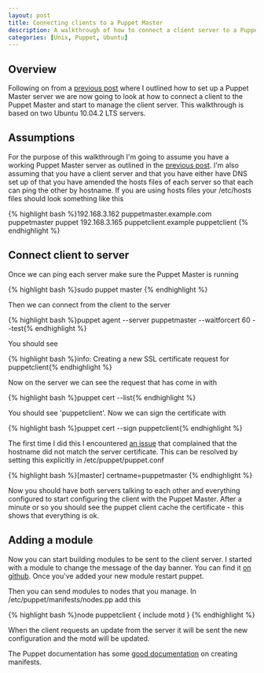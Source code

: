 ```yaml
--- 
layout: post
title: Connecting clients to a Puppet Master
description: A walkthrough of how to connect a client server to a Puppet Master and how to manage basic services
categories: [Unix, Puppet, Ubuntu]
---
```


## Overview

Following on from a [previous post][1] where I outlined how to set up a Puppet Master server we are now going to look at how to connect a client to the Puppet Master and start to manage the client server. This walkthrough is based on two Ubuntu 10.04.2 LTS servers. 

## Assumptions

For the purpose of this walkthrough I'm going to assume you have a working Puppet Master server as outlined in the [previous post][1]. I'm also assuming that you have a client server and that you have either have DNS set up of that you have amended the hosts files of each server so that each can ping the other by hostname. If you are using hosts files your /etc/hosts files should look something like this 

{% highlight bash %}192.168.3.162 puppetmaster.example.com puppetmaster puppet
192.168.3.165 puppetclient.example puppetclient
{% endhighlight %} 

## Connect client to server

Once we can ping each server make sure the Puppet Master is running

{% highlight bash %}sudo puppet master
{% endhighlight %} 

Then we can connect from the client to the server

{% highlight bash %}puppet agent --server puppetmaster --waitforcert 60 --test{% endhighlight %} 

You should see 

{% highlight bash %}info: Creating a new SSL certificate request for puppetclient{% endhighlight %} 

Now on the server we can see the request that has come in with


{% highlight bash %}puppet cert --list{% endhighlight %} 

You should see 'puppetclient'. Now we can sign the certificate with

{% highlight bash %}puppet cert --sign puppetclient{% endhighlight %} 

The first time I did this I encountered [an issue][2] that complained that the hostname did not match the server certificate. This can be resolved by setting this explicitly in /etc/puppet/puppet.conf

{% highlight bash %}[master]
    certname=puppetmaster
{% endhighlight %} 

Now you should have both servers talking to each other and everything configured to start configuring the client with the Puppet Master. After a minute or so you should see the puppet client cache the certificate - this shows that everything is ok. 


## Adding a module

Now you can start building modules to be sent to the client server. I started with a module to change the message of the day banner. You can find it [on github][3]. Once you've added your new module restart puppet.

Then you can send modules to nodes that you manage. In /etc/puppet/manifests/nodes.pp add this

{% highlight bash %}node puppetclient {
  include motd
}
{% endhighlight %}

When the client requests an update from the server it will be sent the new configuration and the motd will be updated. 

The Puppet documentation has some [good documentation][4] on creating manifests.

[1]: http://shapeshed.com/journal/setting-up-puppet-on-ubuntu-10-04/
[2]: http://projects.puppetlabs.com/projects/puppet/wiki/Ruby_Ssl_2007_006
[3]: https://github.com/shapeshed/puppet-master/tree/master/modules/motd
[4]: http://docs.puppetlabs.com/learning/manifests.html
